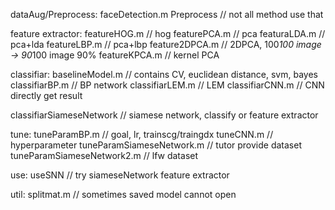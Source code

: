 

dataAug/Preprocess:
faceDetection.m
Preprocess // not all method use that


feature extractor:
featureHOG.m    // hog
featurePCA.m    // pca
featuraLDA.m    // pca+lda
featureLBP.m    // pca+lbp
feature2DPCA.m  // 2DPCA, 100*100 image -> 90*100 image 90%
featureKPCA.m   // kernel PCA


classifiar:
baselineModel.m // contains CV, euclidean distance, svm, bayes
classifiarBP.m  // BP network
classifiarLEM.m // LEM
classifiarCNN.m // CNN directly get result


classifiarSiameseNetwork // siamese network, classify or feature extractor


tune:
tuneParamBP.m   // goal, lr, trainscg/traingdx
tuneCNN.m       // hyperparameter
tuneParamSiameseNetwork.m  // tutor provide dataset
tuneParamSiameseNetwork2.m // lfw dataset


use:
useSNN  // try siameseNetwork feature extractor


util:
splitmat.m // sometimes saved model cannot open